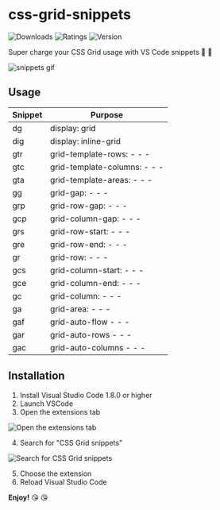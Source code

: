 # css-grid-snippets

![Downloads](https://img.shields.io/visual-studio-marketplace/i/ohansemmanuel.css-grid-snippets)
![Ratings](https://img.shields.io/visual-studio-marketplace/stars/ohansemmanuel.css-grid-snippets)
![Version](https://img.shields.io/visual-studio-marketplace/v/ohansemmanuel.css-grid-snippets)

Super charge your CSS Grid usage with VS Code snippets  👏 👏



![snippets gif](https://res.cloudinary.com/blushcow/image/upload/v1511371630/snippets_bezfsd.gif) 


## Usage

Snippet | Purpose 
---------|----------
dg  | display: grid 
dig | display: inline-grid 
gtr | grid-template-rows:   - - - 
gtc | grid-template-columns:  - - -
gta | grid-template-areas:  - - -
gg  | grid-gap:  - - -
grp | grid-row-gap:  - - -
gcp | grid-column-gap:  - - -
grs | grid-row-start:  - - -
gre | grid-row-end:  - - -
gr  | grid-row:  - - -
gcs | grid-column-start:  - - -
gce | grid-column-end:  - - -
gc  | grid-column:  - - -
ga  | grid-area:  - - -
gaf | grid-auto-flow  - - -
gar | grid-auto-rows  - - -
gac | grid-auto-columns  - - -




 ## Installation 
1. Install Visual Studio Code 1.8.0 or higher
2. Launch VSCode 
3. Open the extensions tab
  
  ![Open the extensions tab](http://res.cloudinary.com/blushcow/image/upload/v1511374593/hlp1-01_cbfas7.png)
    
  
4. Search for "CSS Grid snippets"
  
  ![Search for CSS Grid snippets](http://res.cloudinary.com/blushcow/image/upload/v1511374594/hlp2-01_pb8cid.png)


5. Choose the extension
6. Reload Visual Studio Code

**Enjoy!**  😘 😘
